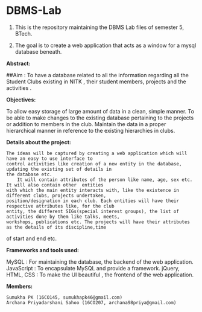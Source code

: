 # DBMS-Lab

1. This is the repository maintaining the DBMS Lab files of semester 5, BTech.  

2. The goal is to create a web application that acts as a window for a mysql database beneath.  

**Abstract:** 

 ##Aim : 
     To have a database related to all the information regarding all the Student Clubs existing in NITK , their student members, projects  and the activities .


**Objectives:** 

To allow easy storage of large amount of data in a clean, simple manner.
To be able to make changes to the existing database pertaining to the projects or addition to members in the club.
Maintain the data in a  proper hierarchical manner in reference to the existing hierarchies in clubs.

**Details about the project:**

    The ideas will be captured by creating a web application which will have an easy to use interface to 
    control activities like creation of a new entity in the database, updating the existing set of details in
    the database etc. 
        It will contain attributes of the person like name, age, sex etc. It will also contain other  entities 
    with which the main entity interacts with, like the existence in different clubs, projects undertaken, 
    position/designation in each club. Each entities will have their respective attributes like, for the club 
    entity, the different SIGs(special interest groups), the list of activities done by them like talks, meets,
    workshops, publications etc. The projects will have their attributes as the details of its discipline,time 
of start and end etc.

**Frameworks and tools used:**

MySQL : For maintaining the database, the backend of the web application.
JavaScript : To encapsulate MySQL and provide a framework.
jQuery, HTML, CSS : To make the UI beautiful , the frontend of the web application.  


**Members:**

    Sumukha PK (16CO145, sumukhapk46@gmail.com)
    Archana Priyadarshani Sahoo (16CO207, archana98priya@gmail.com)





